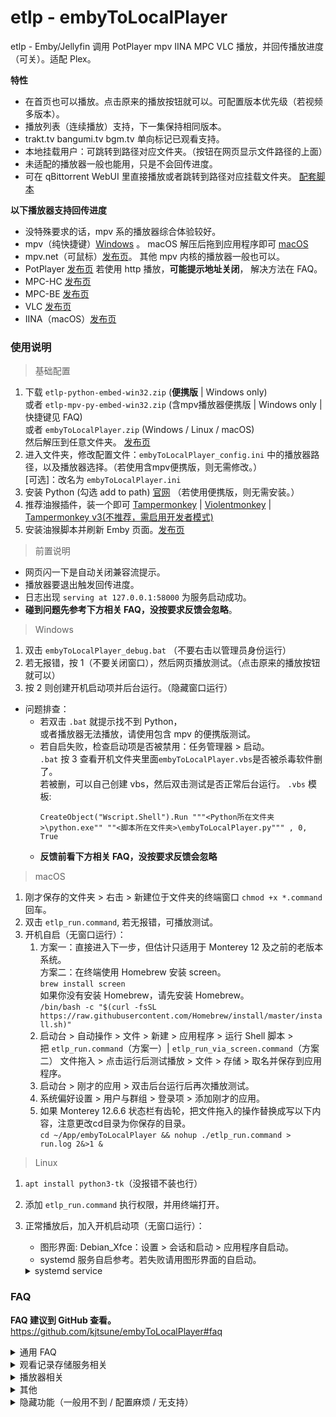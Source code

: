 # etlp - embyToLocalPlayer

etlp - Emby/Jellyfin 调用 PotPlayer mpv IINA MPC VLC 播放，并回传播放进度（可关）。适配 Plex。

**特性**

* 在首页也可以播放。点击原来的播放按钮就可以。可配置版本优先级（若视频多版本）。
* 播放列表（连续播放）支持，下一集保持相同版本。
* trakt.tv bangumi.tv bgm.tv 单向标记已观看支持。
* 本地挂载用户：可跳转到路径对应文件夹。（按钮在网页显示文件路径的上面）
* 未适配的播放器一般也能用，只是不会回传进度。
* 可在 qBittorrent WebUI 里直接播放或者跳转到路径对应挂载文件夹。
  [配套脚本](https://greasyfork.org/zh-CN/scripts/450015-qbittorrent-webui-open-file)

**以下播放器支持回传进度**

* 没特殊要求的话，mpv 系的播放器综合体验较好。
* mpv（纯快捷键）[Windows](https://sourceforge.net/projects/mpv-player-windows/files/64bit/) 。 macOS
  解压后拖到应用程序即可 [macOS](https://laboratory.stolendata.net/~djinn/mpv_osx/)
* mpv.net（可鼠标）[发布页](https://github.com/stax76/mpv.net/releases)。 其他 mpv 内核的播放器一般也可以。
* PotPlayer [发布页](https://potplayer.daum.net/)
  若使用 http 播放，**可能提示地址关闭**， 解决方法在 FAQ。
* MPC-HC [发布页](https://github.com/clsid2/mpc-hc/releases)
* MPC-BE [发布页](https://sourceforge.net/projects/mpcbe/files/MPC-BE/Release%20builds/)
* VLC [发布页](https://www.videolan.org/vlc/)
* IINA（macOS）[发布页](https://iina.io/)

### 使用说明

> 基础配置

1. 下载 `etlp-python-embed-win32.zip` (**便携版** | Windows only)   
   或者 `etlp-mpv-py-embed-win32.zip` (含mpv播放器便携版 | Windows only | 快捷键见 FAQ)  
   或者 `embyToLocalPlayer.zip` (Windows / Linux / macOS)  
   然后解压到任意文件夹。 [发布页](https://github.com/kjtsune/embyToLocalPlayer/releases)
2. 进入文件夹，修改配置文件：`embyToLocalPlayer_config.ini`
   中的播放器路径，以及播放器选择。（若使用含mpv便携版，则无需修改。）  
   \[可选\]：改名为 `embyToLocalPlayer.ini`
3. 安装 Python (勾选 add to path) [官网](https://www.python.org/downloads/)
   （若使用便携版，则无需安装。）
4. 推荐油猴插件，装一个即可
   [Tampermonkey](https://chromewebstore.google.com/detail/lcmhijbkigalmkeommnijlpobloojgfn) |
   [Violentmonkey](https://chrome.google.com/webstore/detail/violent-monkey/jinjaccalgkegednnccohejagnlnfdag) |
   [Tampermonkey v3(不推荐，需启用开发者模式)](https://chromewebstore.google.com/detail/dhdgffkkebhmkfjojejmpbldmpobfkfo)
5. 安装油猴脚本并刷新 Emby 页面。[发布页](https://greasyfork.org/zh-CN/scripts/448648-embytolocalplayer)

> 前置说明

* 网页闪一下是自动关闭兼容流提示。
* 播放器要退出触发回传进度。
* 日志出现 `serving at 127.0.0.1:58000` 为服务启动成功。
* **碰到问题先参考下方相关 FAQ，没按要求反馈会忽略**。

> Windows

1. 双击 `embyToLocalPlayer_debug.bat` （不要右击以管理员身份运行）
2. 若无报错，按 1（不要关闭窗口），然后网页播放测试。（点击原来的播放按钮就可以）
3. 按 2 则创建开机启动项并后台运行。（隐藏窗口运行）

* 问题排查：
    * 若双击 `.bat` 就提示找不到 Python，  
      或者播放器无法播放，请使用包含 mpv 的便携版测试。
    * 若自启失败，检查启动项是否被禁用：任务管理器 > 启动。  
      `.bat` 按 3 查看开机文件夹里面`embyToLocalPlayer.vbs`是否被杀毒软件删了。  
      若被删，可以自己创建 vbs，然后双击测试是否正常后台运行。 `.vbs` 模板:
      ```
      CreateObject("Wscript.Shell").Run """<Python所在文件夹>\python.exe"" ""<脚本所在文件夹>\embyToLocalPlayer.py""" , 0, True
      ```
    * **反馈前看下方相关 FAQ，没按要求反馈会忽略**

> macOS

1. 刚才保存的文件夹 > 右击 > 新建位于文件夹的终端窗口 `chmod +x *.command` 回车。
2. 双击 `etlp_run.command`, 若无报错，可播放测试。
3. 开机自启（无窗口运行）：
    1. 方案一：直接进入下一步，但估计只适用于 Monterey 12 及之前的老版本系统。  
       方案二：在终端使用 Homebrew 安装 screen。  
       `brew install screen`  
       如果你没有安装 Homebrew，请先安装 Homebrew。  
       `/bin/bash -c "$(curl -fsSL https://raw.githubusercontent.com/Homebrew/install/master/install.sh)"`
    2. 启动台 > 自动操作 > 文件 > 新建 > 应用程序 > 运行 Shell 脚本 >   
       把 `etlp_run.command`（方案一）| `etlp_run_via_screen.command`（方案二） 文件拖入 >
       点击运行后测试播放 > 文件 > 存储 > 取名并保存到应用程序。
    3. 启动台 > 刚才的应用 > 双击后台运行后再次播放测试。
    4. 系统偏好设置 > 用户与群组 > 登录项 > 添加刚才的应用。
    5. 如果 Monterey 12.6.6 状态栏有齿轮，把文件拖入的操作替换成写以下内容，注意更改cd目录为你保存的目录。  
       `cd ~/App/embyToLocalPlayer && nohup ./etlp_run.command > run.log 2&>1 &`

> Linux

1. `apt install python3-tk`（没报错不装也行）
2. 添加 `etlp_run.command` 执行权限，并用终端打开。
3. 正常播放后，加入开机启动项（无窗口运行）：
    * 图形界面: Debian_Xfce：设置 > 会话和启动 > 应用程序自启动。
    * systemd 服务自启参考。若失败请用图形界面的自启动。
    <details>
    <summary>systemd service</summary>

    ```
    [Unit]
    Description=embyToLocalPlayer
    After=graphical-session.target

    [Service]
    ExecStart=/root/etlp/etlp_run.command
    ExecStartPre=/bin/bash -c "until loginctl show-session $(loginctl | grep $USER | awk '{print $1}') -p Type | grep -q -e 'x11\|wayland'; do sleep 1; done; sleep 2"
    TimeoutStartSec=infinity
    
    [Install]
    WantedBy=graphical-session.target
    ```
    </details>

### FAQ

**FAQ 建议到 GitHub 查看。**  
https://github.com/kjtsune/embyToLocalPlayer#faq

<details>
<summary>通用 FAQ</summary>

> 通用说明

* Python 最低支持版本为 3.8。Windows 最低支持版本为 8.1。
* 有时浏览器与 Emby 之间的 ws 链接会断开，造成回传进度失败假象。等待看看或手动刷新一下页面。
* 部分域名及 Plex 域名有 dns 污染，若无法播放，修改系统 DNS 或使用代理。
* 反馈群组在频道置顶，提问前先把 FAQ 看一遍，并**按要求反馈**。不含敏感数据不私聊。  
  小更新会频道提醒，不过应该也没什么更新的了，反馈不需要关注频道。[https://t.me/embyToLocalPlayer](https://t.me/embyToLocalPlayer)

> 如何切换模式

* 在 Emby 页面点击浏览器油猴插件图标，会有菜单可供点击切换。
* 脚本在当前服务器：启用（默认）；禁用：当前域名不使用脚本。
* 读取硬盘模式：关闭 > 调用本地播放器但使用服务器网络链接。（默认）
* 读取硬盘模式：开启 > 调用本地播放器并转换服务器路径为本地文件地址。前提是本地有文件或挂载。  
  在 `.ini` 里填好路径替换规则，服务端在本地则不用填。`.bat` 按 4 有辅助配置程序。  
  出错可尝试设置：`dev` > `path_check = yes` 会检查文件是否存在。兼容性更高，日志更清楚。（但会慢一点）
* 持久性缓存模式：只看配置文件，与油猴设置不冲突，不需要开启读取硬盘模式。

> 如何更新

1. Windows: `.bat` 按 6  
   Linux / macOS：在 `.ini` 所在的文件夹打开终端，运行 `python3 utils/update.py`
2. 查看新旧配置的差异字段。`embyToLocalPlayer_diff.ini`

* 油猴脚本有时也要更新。

> 如何反馈

* **没按要求反馈会忽略。**

1. 运行 `debug.bat` 选1。（ macOS 或 Linux 运行 `.command`)
    * 若启动不成功，Windows 用户换含 mpv 的便携版测试。
    * 参考 `如何更新` ，更新到最新版后测试。
2. 换播放器及换视频文件测试是否复现。  
   `Windows 用户换含 mpv 的便携版测试`
3. 截图或复制 `.bat` 窗口中的日志（选中后回车即复制），或者提供 `log.txt` 。
4. 碰到什么问题及怎么复现。
5. [可选] 关闭模糊日志。 `.ini` > `[dev]` > `mix_log = no`
6. 若调用失败（仍在浏览器里播放，或点击播放后 `.bat` 没有新增日志），反馈时提供在 Emby 页面点击浏览器油猴插件图标后的截图。

> 字幕相关

* Emby 里字幕选择无效。  
  外挂字幕选择有效，内置字幕会被忽略，由播放器选择。  
  视频文件的内置字幕当作外挂字幕处理会导致播放器语言设置失效。（外挂字幕最优先）  
  正常播放器都可以设置语言优先顺序。

> 剧集播放列表（连续播放|多集回传）相关

* 默认已启用，可在配置文件里 `[playlist]` 中修改。
* 播放列表添加完成前最好不退出（大部分没事）
* 特别说明：若是 Emby/Jellyfin 网页上的 全部播放/随机播放/播放列表 ，仅支持电影和音乐视频类型。

* Windows:

    * mpv:
    * mpv.net:
    * vlc:
    * mpc: be: 播放列表条目超过10个可能会卡住，hc 没这问题。
    * pot: 若日志显示`KeyError: 'stream.mkv'`，看下方 FAQ。  
      pot: 下一集无法添加 http 外挂字幕时，会禁用播放列表。  
      pot: 读盘模式可能和美化标题和混合S0的功能冲突，不过不影响使用。

* macOS

    * mpv:
    * iina: 仅读盘模式支持并可回传
    * vlc: 下一集无法添加 http 外挂字幕时，会禁用播放列表。

* Linux

    * mpv:
    * vlc: 下一集无法添加 http 外挂字幕时，会禁用播放列表。

</details>

<details>
<summary>观看记录存储服务相关</summary>

### 观看记录存储服务相关

> 通用 FAQ

* Clash for Windows 用户：
    * 日志报错：`SSLEOFError(8, 'EOF occurred in violation of protocol (_ssl.c:1129)'))`
    * 解决方案：Clash > Settings > System Proxy > Specify Protocol > 启用。

* 使用含 Python 的便携版用户无需安装依赖。其他用户需要安装：命令行终端运行，安装失败尝试在启用或禁用代理的环境来安装：  
  `python -m pip install requests`  
  或者：  
  `python -m pip install requests -i https://mirrors.aliyun.com/pypi/simple/ --trusted-host=mirrors.aliyun.com`

> bangumi.tv（bgm.tv） 单向同步（点格子）

* 缺点：
    1. 只能往 Bangumi 单向同步。
    2. 只在播放器正常关闭后，同步播放器已播放的（网页点击已播放不触发）。
    3. 只支持常规剧集，不支持剧场版等。
* 使用说明：
    1. 访问并创建令牌 [https://next.bgm.tv/demo/access-token](https://next.bgm.tv/demo/access-token)：   
       复制令牌到 ini 配置文件 `[bangumi]` 部分，` access_token = ` 里
    2. ini 配置文件 `[bangumi]` 填写 `enable_host` `user_name` 这两项。
    3. 启动脚本，播放一集动漫，拖到最后，关闭播放器。看日志是否同步成功。
* 常见问题：
    1. 5季或者90集以上的条目暂不支持。
    2. 日志提示 `Unauthorized` 一般是令牌过期或者没填对，Windows 会自动弹出令牌生成页面。
    3. 由于 `bgm.tv` 的 `续集` 不一定是下一季，导致第几季可能关联错误（经下面处理后概率低）。  
       目前把 `续集` 里：集数大于3，同时第一集的序号小于2的 `续集` 当作下一季的开始。  
       且只保留类型为 TV 的续集（`类型在标题右侧灰字`），跳过类型为 OVA 剧场版 WEB 等的。
       如果同步的集序号小于12（不会是分批次放送），还会核查 Emby 里的季上映时间（一般是 TMDb 的时间）与 bgm.tv
       的上映时间相差是否超过15天，来保证准确性。  
       Plex 是核查集上映时间与 bgm.tv 的季上映时间相差是否超过180天，来保证准确性。  
       如果还有其他特殊情况，可以反馈。

> trakt.tv 单向同步

* 缺点：
    1. 媒体服务器一般本身就有 Trakt 插件。
    2. 只能往 Trakt 单向同步。
    3. 只在播放器正常关闭后，同步播放器已播放的（网页点击已播放不触发）。
    4. 配置和使用都麻烦。
* 使用说明：
    1. [点击访问：Trakt app 管理页面](https://trakt.tv/oauth/applications)：   
       创建 app，名字任意，Redirect uri 填写: `http://localhost:58000/trakt_auth` ，然后保存。
    2. ini 配置文件`[trakt]` 填写 `enable_host` `user_name` `client_id` `client_secret` 这四项。
    3. 启动脚本，会自动跳验证页面。或者自行点击 app 详情页面的 `Authorize`
       按钮，二次同意后，网页会显示 `etlp: trakt auth success`。etlp 目录下会自动生成 `trakt_token.json`
    4. 播放一个视频，拖到最后，关闭播放器。看日志是否同步成功。
* 常见问题：
    1. 若同步失败。电影看是否缺失IMDb，剧集看单集下方是否有 IMDb 或 TheTVDB。

</details>

<details>
<summary>播放器相关</summary>

### 播放器相关:

> mpv

* 若碰到问题，换官方最新原版及使用默认配置测试。  
  可以换视频或者软解看看，并检查 mpv 日志。  
  `mpv.conf` > `log-file = <save path>`

> mpv_embed

* mpv_embed 主要目的是方便排错与反馈，`mpv.conf` 是我个人的简易配置。
* 相较原版 mpv，只修改了少部分快捷键和配置。  
  并添加增强字幕选择规则脚本（`sub-select.lua` `sub-select.json`）  
  `sub-select.json` 貌似未正确配置，等待你提供正确配置  
  和加载同目录文件脚本 `autoload.lua`

> mpv_embed 快捷键

<details>
<summary>mpv_embed 快捷键</summary>

* 中文文档 [https://hooke007.github.io/official_man/mpv.html#id4](https://hooke007.github.io/official_man/mpv.html#id4)
* 英文文档 [https://mpv.io/manual/master/#keyboard-control](https://mpv.io/manual/master/#keyboard-control)
* 文件位置：`mpv_embed` > `portable_config` > `input.conf`

    ```
    ## 中文文档 https://hooke007.github.io/official_man/mpv.html#id4
    ## 中文文档 https://hooke007.github.io/official_man/mpv.html#input-conf
    ## 英文文档 https://mpv.io/manual/master/#keyboard-control
    ## 默认按键 https://github.com/mpv-player/mpv/blob/master/etc/input.conf
    
    ## 鼠标中键可以点击界面 OSD 按钮，会显示播放列表，字幕列表，音轨列表等的。
    
    
    MBTN_LEFT            ignore                       # <无操作> [左键-单击]
    MBTN_LEFT_DBL        cycle fullscreen             # 切换 全屏状态 [左键-双击]
    MBTN_RIGHT           cycle pause                  # 切换 暂停状态 [右键-单击]
    MBTN_RIGHT_DBL       quit                         # 关闭MPV程序 [右键-双击]
    WHEEL_UP             add volume  10               # 音量 + 10 [滚轮-向上]
    WHEEL_DOWN           add volume -10               # 音量 - 10 [滚轮-向下]
    
    MBTN_MID             cycle fullscreen             # 切换 全屏状态 [中键（按压滚轮）]
    f                    cycle fullscreen             # 切换 全屏状态
    ENTER                cycle fullscreen             # 切换 全屏状态 [回车键]
    
    LEFT                 seek -5                      # 后退05秒 [方向左键]
    RIGHT                seek  5                      # 前进05秒 [方向右键]
    UP                   seek  40                     # 后退40秒 [方向上键]
    DOWN                 seek -40                     # 前进40秒 [方向下键]
    .                    frame-step                   # 下一帧
    ,                    frame-back-step              # 上一帧
    
    [                    add speed -0.1               # 播放速度 -（最小0.01）
    ]                    add speed  0.1               # 播放速度 +（最大100）
    {                    multiply speed 0.5           # 播放速度 半减
    }                    multiply speed 2.0           # 播放速度 倍增
    
    ;                    add chapter -1               # 章节 - (Page Down 也可以)
    '                    add chapter  1               # 章节 + (Page Up 也可以)
    q                    quit-watch-later             # 关闭MPV程序 稍后观看（保存当前文件状态）
    Q                    quit                         # 关闭MPV程序
    
    z                    add sub-delay -0.1           # 字幕同步 预载100ms
    Z                    add sub-delay -1             # 字幕同步 预载1000ms
    x                    add sub-delay +0.1           # 字幕同步 延迟100ms
    X                    add sub-delay +1             # 字幕同步 延迟1000ms
    
    i                    script-binding stats/display-stats           # 临时显示统计信息（此时12340翻页，2/4/0页可方向上下键滚动查看）
    I                    script-binding stats/display-stats-toggle    # 开/关 常驻显示统计信息
    TAB                  script-binding stats/display-stats-toggle    # 开/关 常驻显示统计信息
    `                    script-binding console/enable                # 进入控制台（此时Esc退出）
    DEL                  script-binding osc/visibility                # 切换 内置OSC的可见性
    r                    cycle_values video-rotate 90 180 270 0       # 旋转屏幕方向
     ```

</details>


> mpv.net

* 设置播放完自动关闭。不加载下个文件。（方便触发回传进度，`.ini`配置有播放列表选项）  
  右击 > Settings > Playback > idle:no, auto-load-folder:no （大概是这样

> PotPlayer

* 若碰到问题，本地用户可考虑：[MPC-HC](https://github.com/clsid2/mpc-hc/releases) 自带 LAV，同样支持 madVR MPCVR BFRC 等。  
  网络用户或没有特殊需求的话，mpv 系的播放器综合体验较好。
* 碰到问题时，先尝试初始化 PotPlayer 设置后测试。
* 选项 > 播放 > 播放窗口尺寸：全屏
* 配置/语言/其他 > 收尾处理 > 播放完当前后退出（触发回传进度）
* 读盘模式可能和美化标题和混合S0的功能冲突，不过不影响使用。（FAQ > 隐藏功能 有解决方案）
* `.bat` 日志提示`KeyError: ''`。  
  初始化 pot 和 `.ini` 删除播放列表部分试试看。
* Pot 自身问题：`.bat` 日志可能提示`KeyError: 'stream.mkv'`。  
  解决方案：三选一（若前两个方法失败换版本估计也不行）。1. 本地用户使用读盘模式；2. 把 `.ini` 文件里`多集回传` 部分删除。3. 换
  pot版本；  
  建议换 240618 版本，文件 sha256 与 ScoopInstaller / winget-pkgs 一致。  
  [potplayer-1-7-22286.exe (v240618)](https://potplayer.en.uptodown.com/windows/download/1018490678)    
  sha256sum `66d03fc13f4949948890675cf62b839b704b542a34a13a180466f93be20d5bc6`  
  [github.com/ScoopInstaller/Extras -> potplayer.json](https://github.com/ScoopInstaller/Extras/blob/108f0c0d42347a1cb9a16d8effdad09a7059c22b/bucket/potplayer.json#L11-L12)  
  [github.com/microsoft/winget-pkgs -> Daum.PotPlayer.installer.yaml](https://github.com/microsoft/winget-pkgs/blob/d7aa02cfe97624c51a005b3c7ac42f05f205aff5/manifests/d/Daum/PotPlayer/240618/Daum.PotPlayer.installer.yaml#L84-L85)
* Pot 自身问题：若使用 http 播放，可能提示地址关闭。Win8 32bit 碰到。  
  解决方案：本地用户使用读盘模式，或者换 pot 便携版。  
  安全性未知：[PotPlayerPortable-220914.zip](https://www.videohelp.com/download/PotPlayerPortable-220914.zip)  
  先打开 `PotPlayerPortable.exe` 一次，但播放用 `C:\<path_to>\PotPlayerPortable\App\PotPlayer\PotPlayer.exe`  
  不然会要求管理员权限运行。
* Pot 自身问题：`.bat` 日志可能提示`请求的操作需要提升`。  
  解决方案：升降级 pot 或者用 32bit 版本。

> MPC：

* 会自动开启 WebUI，系统防火墙提示的时候可以拒绝（不影响使用）。
* 会自动开启 WebUI，建议仅允许从 localhost 访问： 查看 > 选项 > Web 界面：  
  打勾 仅允许从 localhost 访问
* MPC 播放 http 具有加载和拖动慢，视频总时长可能有误的缺点。  
  以及点击关闭播放器后，进程可能残留在后台。

> IINA

* 完全退出播放器才会回传进度。
* 非读盘模式不支持播放列表。

</details>

<details>
<summary>其他</summary>

### 其他:

> Jellyfin 相关

* 首页播放结束后，10秒内重复播放**同文件**，本地播放器收到的播放时间会有误。    
  解决方法：
    1. 进详情后再播放没这问题；~~说明不是我的锅~~
    2. 等待10秒后再继续播放；
    3. 手动刷新页面后播放；
    4. ~~告诉我要发送什么请求可以解决这个问题~~

> Plex 相关

* 可能 dns 污染，若无法播放。修改系统 DNS 或使用代理。
* 会提示回放错误，随便点一下就会消失。

> 感谢

* [iwalton3/python-mpv-jsonipc](https://github.com/iwalton3/python-mpv-jsonipc)

</details>

<details>
<summary>隐藏功能（一般用不到 / 配置麻烦 / 无支持）</summary>

### 隐藏功能（无支持）:

<details>
<summary>使用其他版本视频的字幕</summary>

* 效果示例：把 1080p 版本的内封字幕提取出来给 2160p 的无字幕视频使用。
* 触发条件：视频含多版本，当前版本的视频无外挂字幕，且内封字幕标题无下方配置所包含字符时。
* 解决方案：播放时，提取其他版本视频内，符合下方语言偏好的字幕，给当前版本视频使用。
* 填写位置：`.ini` > `[dev]`
  ```
  # 视频含多版本且字幕标题不包含下方字符时，提取其他版本视频的字幕供当前视频使用。下方配置字母需小写。选项逗号隔开，前面优先。
  sub_extract_priority = 中英特效, 双语特效, 简中特效, 简体特效, 特效, 中上, 中英, 双语, 简, simp, 中, chi
  ```

</details>

<details>
<summary>mpv 自动跳过片头片尾</summary>

* 播放时检查视频章节时长与标题，符合条件时跳过该章节，无二次确认。
* 前提：
    * Emby 成功扫描片头。（测试：禁用脚本，用网页播放时有跳过片头按钮）。视频文件本身无章节时，脚本会自动给 mpv 加片头章节。
    * 或者视频文件自带片头片尾章节。（若章节的标题标准会更准确，例如 "Opening"）
* 填写位置：`.ini` > `[dev]`
  ```
  # 片头有90秒，片尾有91秒，允许5秒钟的误差，片头在前30%里，片尾在70%以后，片头片尾可能的章节名称（逗号隔开，辅助判断，不分大小写）
  # 若要禁用就删除掉，或者在前面加 # 号注释掉。mpv 章节跳转快捷键是 ; ' Page Up Page Down
  # 若含有特殊值 hint_only（可删除），为启用仅提示模式，不自动跳过。需要跳过就按章节跳转快捷键。
  skip_intro = 90, 91, 5, 30, 70, opening, ending, op, ed, hint_only
  ```

</details>

<details>
<summary>mpv bangumi trakt 独立同步脚本</summary>

> mpv bangumi trakt 独立同步脚本

* 使用情景：使用其他工具或客户端调用 mpv 播放 Emby/Jellyfin 视频，需要标记 bangumi trakt 中对应条目为已观看。
* 条件：mpv 播放器，播放网络视频流，播放进度超过 90% 时同步。
* 使用方法：
    1. 下载 `etlp-python-embed-win32.zip` 并解压到任意文件夹。  
       （之前就在用本脚本的，更换为便携版，不要运行两份。或者参考 `FAQ > 观看记录存储服务相关` 自行安装 Python 和依赖。）
    2. 将 lua： `刚才解压的文件夹\utils\others\etlp_sync_bgm_trakt.lua` 移动至 mpv 的脚本文件夹。  
       例如：`mpv.exe 所在目录 > portable_config > scripts > etlp_sync_bgm_trakt.lua`
    3. 修改 `etlp_sync_bgm_trakt.lua` 内 etlp 的保存目录（刚才解压的文件夹路径）
    4. 参考上方 `FAQ > 观看记录存储服务相关` 修改配置文件：`embyToLocalPlayer_config.ini`
    5. 播放一个视频，进度拖到 90% 以上，查看 etlp 日志：`刚才解压的文件夹 > log.txt`。或者查看 mpv 日志。
* 排错方法：使用本项目浏览器调用播放测试。

</details>

<details>
<summary>播放列表预读取下一集</summary>

> 播放列表预读取下一集

* 需要配合 nginx 反代管理缓存，比较麻烦。(在本机或者 nas 运行一个 nginx，缓存并切片视频流)  
  读取并丢弃 首8% 尾2% 的数据。按理 rclone 配置缓存也可以，但实测效果不佳。
* 浏览器访问局域网的反代站，或配合后续的 模拟 302 重定向视频流。才能起到缓存效果。
* 填写位置：`.ini` > `[playlist]`
    ```
    # 播放进度超过 50% 时触发预读取，预读取下一集。
    prefetch_percent = 50
    
    # 服务端路径包含以下前缀才预读取，逗号隔开，全部启用就留空或删除。
    prefetch_path = /disk/od/TV, /disk/gd

    # 启用本功能的域名的关键词，逗号隔开。全部启用就留空或删除。
    prefetch_host = 
    ```
* 网盘和本地硬盘混合使用的话。[可选] 配置本地文件用读盘模式：`.ini` > dev > force_disk_mode_path
* 用自签证书反代 https 的站，可以仅反代视频流，并配置跳过证书验证。`.ini` > dev > skip_certificate_verify  
  不过部分播放器也会校检证书，这个需要自行解决。

</details>

<details>
<summary>模拟 302 重定向视频流</summary>

> 模拟 302 重定向视频流

* 若使用预读取下一集，nginx 可以只反代视频流。浏览器访问源站，重定向视频流交给本机。降低 nginx 配置难度。减少 bug。
* 亦可用于其他重定向视频流服务器。采用本地重定向。加速访问。
* 填写位置：`.ini` > `[dev]`
  ```
  # 网址之间逗号隔开，成对填写。源站, 反代站。
  stream_redirect = http://src.src.com, http://reverse.proxy.com, https://src.abc.org, https://reverse.efg.xyz
  ```

</details>

<details>
<summary>预读取继续观看</summary>

> 预读取继续观看

* 类似预读取下一集。仅处理最近上映的集（7天内），适合追更。
* [可选] 在不关机的机器里配置并运行更合适一点。
* 填写位置：`.ini` > `[dev]`
  ```
  # 配置格式：网址，user_id，api_key，一个或者多个服务端路径前缀;
  # 服务端路径包含路径前缀才预读取，全部就写 /
  # 各项之间逗号隔开，最后分号结尾。复数服务器需要配置就分号后面继续写。
  # user_id：设置 > 用户 > [用户名] > 看浏览器网址。api_key：设置 > API 密钥。
  prefetch_conf = http://emby.abc.org:8096, user_id, api_key, /, /od/另一个路径前缀;
  ```
* 若需要 nginx 缓存：网址填反代站。如果填源站，需要配置上方的重定向视频流到反代站。  
  注意播放链接与预读取链接不一致。 `proxy_cache_key "$arg_MediaSourceId$slice_range";`

</details>

<details>
<summary>追更 TG 通知</summary>

> 追更 TG 通知

* 继续观看更新时，通过 Telegram 机器人发送通知。（每10分钟检测一次）
* 前置依赖：启用 预读取继续观看。
* 填写位置：`.ini` 顶部或底部（单独的配置区域即可，不要填到别的配置里）
    ```
    ##################################################################
    ### v v # # # # # # # # 追更 TG 通知 # # # # # # # # # # # v v ###
    
    [tg_notify]
  
    # 找 @BotFather 创建一个机器人。复制并填写 token。
    bot_token = 
  
    # 点击你创建的机器人，然后点击开始或随便发送信息给你的机器人，最后启动本脚本。机器人会告诉你 chat_id。
    chat_id = 
  
    # chat_id 填写后，重启脚本，会自动测试，提示测试成功的话，本项可以关闭。 
    get_chat_id = yes
  
    # 如果不需要预读取服务，仅通知。就启用本项。
    disable_prefetch = no
  
    # 静音通知时间段，范围间逗号隔开。例如：0-9 0点后9点前。类似针式时钟的时间范围。
    silence_time = 0-9, 12-14
  
    # [可选] 可指定 api, 自行搜索 "TG Bot API 反代", 解决网络连接问题。
    base_url = https://api.telegram.org
    ```

</details>

<details>
<summary>持久性缓存</summary>

> 配置方法

* 填写位置：`.ini` 顶部或底部（单独的配置区域即可，不要填到别的配置里）

    ```
    ##################################################################
    ### v v # # # # # # # 文件缓存（边下边播） # # # # # # # # # # v v ###
    
    [gui]
    
    # 若同时使用播放列表，出现问题属于正常现象，换 mpv 等试试看。
    # 是否需要缓存文件到本地硬盘，播放时会弹菜单。油猴不用开读取硬盘模式。
    enable = no
    
    # 缓存路径：NTFS 支持不很理想，解决方法详见 FAQ
    cache_path = D:\cache
    
    # [可选] 在服务端文件路径包含指定关键词时才弹菜单，否则直接播放。关键词间逗号隔开。
    enable_path = 
    
    # 当播放进度超过 98% ，此时若关闭播放器，则删除缓存。禁用填 100
    delete_at = 98
    
    # 缓存超过 100GB 时删除旧缓存。
    cache_size_limit = 100
    
    # 重启后是否自动开始下载未完成任务
    auto_resume = no
    
    # 下载时的代理，用不到就留空。 http://127.0.0.1:7890
    http_proxy =
    
    # 需要禁用 gui 的域名：所包含的字符串列表，逗号隔开，将根据油猴设置直接播放。
    except_host = localhost, 127.0.0.1, 192.168. , 192-168-, example.com:8096
    ```

> 持久性缓存（边下边播）FAQ

* 如果播放进度超过下载进度，建议关闭播放器触发回传以保存播放进度。（以下为 Windows 平台测试）：   
  mpv mpv.net 会停止播放十几秒。  
  Pot 会停止播放或跳到尾部。(记得拖回来再关闭）  
  MPC 会退出播放器。  
  VLC 会停止播放。
* Windows：（ Linux ext4, macOS APFS 没问题。）   
  问题：默认的硬盘文件系统 NTFS 会造成额外磁盘开销和初始化时间久，ReFS 正常。  
  解决方案：
    1. 使用 `顺序下载`（需要下载完毕才会用缓存播放，点播放会回退到网络播放模式）
    2. Win10 工作站版和企业版 支持 ReFS，把缓存盘或分区格式化为 ReFS（数据会清空）。
    3. 未核实：用密匙升级为工作站版，或数字权利工具转换。
    4. 开虚拟机或别的电脑有工作站版，然后直通硬盘并格式化成 ReFS 给 Win10 用（专业版测试可行）。  
       Win8.1 有人改注册表支持。
* 网页点击播放时弹出菜单：
    1. 播放：当缓存进度大于播放开始时间时用缓存播放。其他情况回退网络模式。
    2. 下载 1% 后播放：等待下载首尾各 1% 后启动播放器。其他等同于播放。
    3. 下载（首尾优先）：优先下载首尾各 1% ，可边下边播。
    4. 下载（顺序下载）：不能边下边播。
    5. 删除当前下载
    6. 下载管理器

</details>

<details>
<summary>弹弹播放器</summary>

> 配置方法

* 填写位置：`.ini` 顶部或底部（单独的配置区域即可，不要填到别的配置里）
    ```
    ##################################################################
    ### v v # # # # # # # # # 弹弹播放器 # # # # # # # # # # # # v v ###
    
    [dandan]
    # 弹弹play 动漫弹幕播放器支持。
    # 播放器需开启远程访问和自动加入媒体库。以及 设置 > 文件关联 > 修复弹弹play专用链。
    
    # 总开关： no 禁用，yes 启用。
    enable = no
    
    # 播放器路径
    exe = C:\Green\dandanplay-x64\dandanplay.exe
    
    # 远程访问端口。远程访问里 ip 改为 127.0.0.1 会比较安全。
    port = 80
    
    # 若远程访问曾经启用过 Web验证，请在这里填写 api密钥，没设置则留空。（注意不是密码）
    api_key =
    
    # 仅当服务端路径包含以下路径时使用弹弹播放，逗号隔开。全部文件都用弹弹播放就留空或删除。
    enable_path = /disk/od/TV, /disk/e/anime, 路径的部分字符也可以, anime
    
    # 通过 http 播放时，是否控制开始时间。需等待播放15秒。
    http_seek = yes
    ```

> 弹弹play FAQ

* 弹弹 api 服务需要10秒左右启动，播放时间太短可能会回传失败。
* 播放器需开启远程访问和自动加入媒体库。以及 设置 > 文件关联 > 修复弹弹play专用链。
* 若通过 http 播放，有以下缺点：
    1. 每次播放需要选择弹幕。（已把文件名发送给播放器匹配）
    2. 启动时无法及时跳转到 Emby 开始时间，需要播放开始后等待15秒。（每次看完一集则不影响）
    3. 无法加载外挂字幕。
* 读盘模式：解决切换设备播放时，进度不一致（读盘模式进度由弹弹存储），同步策略：  
  当 Emby 上的进度大于120秒，但弹弹播放器进度小于30秒时（且 api 启动后未曾超过120秒），
  会调整弹弹播放器进度，使其与 Emby 上的一致，需等待 api 启动。

</details>

<details>
<summary>Pot 读盘模式时：播放列表以 Emby 为准 / 美化播放列表标题</summary>

* 修复情景：
    1. Pot 读盘模式：播放动漫第一季，会漏播 Emby 穿插的 S0 集数。
    2. Pot 读盘模式：Emby 上创建的播放列表无法传递给 Pot。
    3. Pot 读盘模式：剧集播放列表标题错位/缺少。
* 前提条件二选一：
    1. Pot 选项 > 配置 > 用当前方案创建 > 改配置文件名称为 `emby`（用脚本播放时会自动切换为该配置）:  
       Pot 选项 > 左上角切换配置为 emby > 基本 > 相似文件打开策略 > 仅打开选定的文件 > 确定 > 关闭。（仅 emby 播放时由脚本添加播列表）
    2. Pot 选项 > 基本 > 相似文件打开策略 > 仅打开选定的文件。（缺点：用文件管理器播放无播放列表）
* 填写位置：`.ini` > `[dev]`
  ```
  # 启动 Pot 的时候指定配置文件的名称，不需要就清空。
  # 若指定的配置名称不存在，Pot 会回退使用重置后的初始配置。
  pot_conf = emby
  ```
* 填写位置：`.ini` > `[playlist]`
  ```
  # 解决 Pot 读盘模式漏播第零季选集及播放列表标题错位/缺少，播放列表加载会变慢，每秒1集。
  mix_s0 = yes
  ```
* 播放的第一个文件是 S0 的话，会连续播 S0。（通用 Bug，换 mpv 也会这样）

</details>

</details>